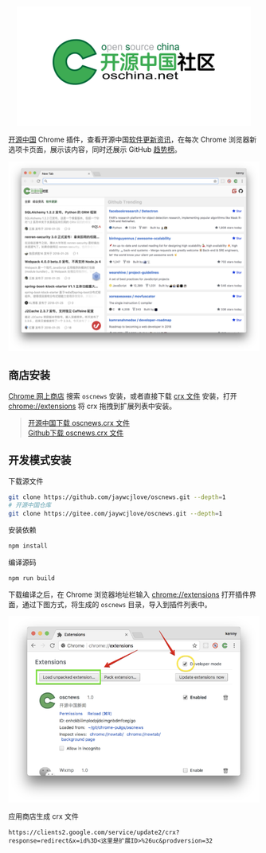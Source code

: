 <p align="center">
  <a href="http://www.oschina.net/">
    <img height="240" src="img/oschina.svg?sanitize=true">
  </a>
</p>

[开源中国](http://www.oschina.net/) Chrome 插件，查看开源中国[软件更新资讯](http://www.oschina.net/news/project)，在每次 Chrome 浏览器新选项卡页面，展示该内容，同时还展示 GitHub [趋势榜](http://github.com/trending)。


<div align="center">
  <img src="./img/osc-news.png"> 
</div>

## 商店安装

[Chrome 网上商店](https://chrome.google.com/webstore/detail/oscnews/iheapfheanfjcemgneblljhaebonakbg) 搜索 `oscnews` 安装，或者直接下载 [crx 文件](https://github.com/jaywcjlove/oscnews/releases/download/v1.0.0/oscnews-v1.0.0.crx) 安装，打开 [chrome://extensions](chrome://extensions/) 将 crx 拖拽到扩展列表中安装。

> [开源中国下载 oscnews.crx 文件](https://gitee.com/jaywcjlove/oscnews/releases/v1.0.0)  
> [Github下载 oscnews.crx 文件](https://github.com/jaywcjlove/oscnews/releases/download/v1.0.0/oscnews-v1.0.0.crx)  

## 开发模式安装

下载源文件

```bash
git clone https://github.com/jaywcjlove/oscnews.git --depth=1
# 开源中国仓库
git clone https://gitee.com/jaywcjlove/oscnews.git --depth=1
```

安装依赖

```bash
npm install 
```

编译源码

```bash
npm run build
```

下载编译之后，在 Chrome 浏览器地址栏输入 [chrome://extensions](chrome://extensions/)  打开插件界面，通过下图方式，将生成的 `oscnews` 目录，导入到插件列表中。

![](./img/osc-extensions.png)


应用商店生成 crx 文件

```
https://clients2.google.com/service/update2/crx?response=redirect&x=id%3D<这里是扩展ID>%26uc&prodversion=32
```